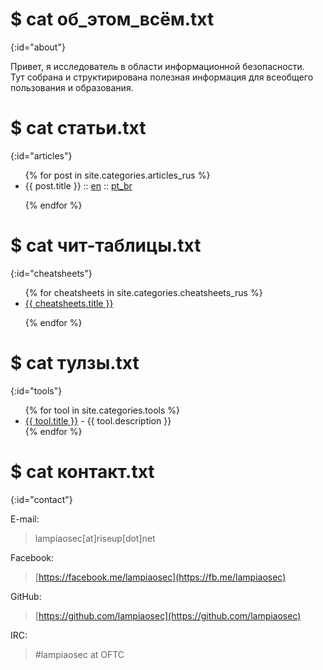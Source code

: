 <title>Rucker :: Security Researcher</title>

# $ cat об_этом_всём.txt
{:id="about"}

Привет, я исследователь в области информационной безопасности. <br>
Тут собрана и структирирована полезная информация для всеобщего пользования и образования.

# $ cat статьи.txt
{:id="articles"}

<ul>
{% for post in site.categories.articles_rus %}
<li>{{ post.title }} :: <a href="{{ post.url }}" title="{{ post.description }}">en</a> :: <a href="{{ post.pt }}" title="{{ post.description_pt }}">pt_br</a></li>


{% endfor %}
</ul>

# $ cat чит-таблицы.txt
{:id="cheatsheets"}

<ul>
{% for cheatsheets in site.categories.cheatsheets_rus %}
<li><a href="{{ cheatsheets.url }}" title="{{ cheatsheets.description }}">{{ cheatsheets.title }}</a></li>
 
{% endfor %}
</ul>

# $ cat тулзы.txt
{:id="tools"}

<ul>
{% for tool in site.categories.tools %}
<li><a href="{{ tool.link }}">{{ tool.title }}</a> - {{ tool.description }}</li>
{% endfor %}
</ul>

# $ cat контакт.txt
{:id="contact"}

E-mail:

> lampiaosec[at]riseup[dot]net

Facebook:

> [https://facebook.me/lampiaosec](https://fb.me/lampiaosec)

GitHub:

> [https://github.com/lampiaosec](https://github.com/lampiaosec)

IRC:

> \#lampiaosec at OFTC
